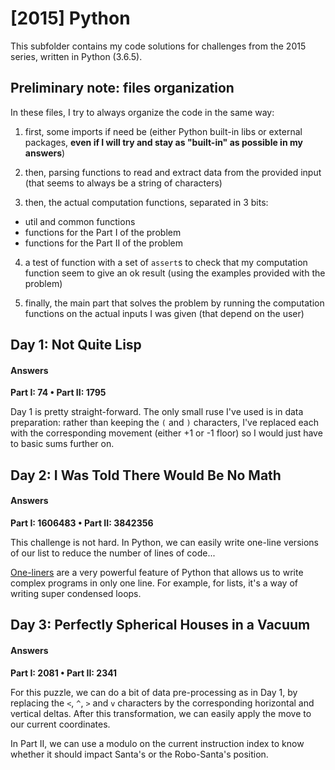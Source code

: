 # [2015] Python

This subfolder contains my code solutions for challenges from the 2015 series, written in Python (3.6.5).

## Preliminary note: files organization
In these files, I try to always organize the code in the same way:

1. first, some imports if need be (either Python built-in libs or external packages, **even if I will try and stay as "built-in" as possible in my answers**)

2. then, parsing functions to read and extract data from the provided input (that seems to always be a string of characters)

3. then, the actual computation functions, separated in 3 bits:
  - util and common functions
  - functions for the Part I of the problem
  - functions for the Part II of the problem
  
4. a test of function with a set of ``assert``s to check that my computation function seem to give an ok result (using the examples provided with the problem)

5. finally, the main part that solves the problem by running the computation functions on the actual inputs I was given (that depend on the user)

## Day 1: Not Quite Lisp

#### Answers
**Part I: 74 • Part II: 1795**

Day 1 is pretty straight-forward. The only small ruse I've used is in data preparation: rather than keeping the ``(`` and ``)`` characters, I've replaced each with the corresponding movement (either +1 or -1 floor) so I would just have to basic sums further on.

## Day 2: I Was Told There Would Be No Math

#### Answers
**Part I: 1606483 • Part II: 3842356**

This challenge is not hard. In Python, we can easily write one-line versions of our list to reduce the number of lines of code...

[One-liners](https://wiki.python.org/moin/Powerful%20Python%20One-Liners) are a very powerful feature of Python that allows us to write complex programs in only one line. For example, for lists, it's a way of writing super condensed loops.

## Day 3: Perfectly Spherical Houses in a Vacuum

#### Answers
**Part I: 2081 • Part II: 2341**

For this puzzle, we can do a bit of data pre-processing as in Day 1, by replacing the ``<``, ``^``, ``>`` and ``v`` characters by the corresponding horizontal and vertical deltas. After this transformation, we can easily apply the move to our current coordinates.

In Part II, we can use a modulo on the current instruction index to know whether it should impact Santa's or the Robo-Santa's position.
